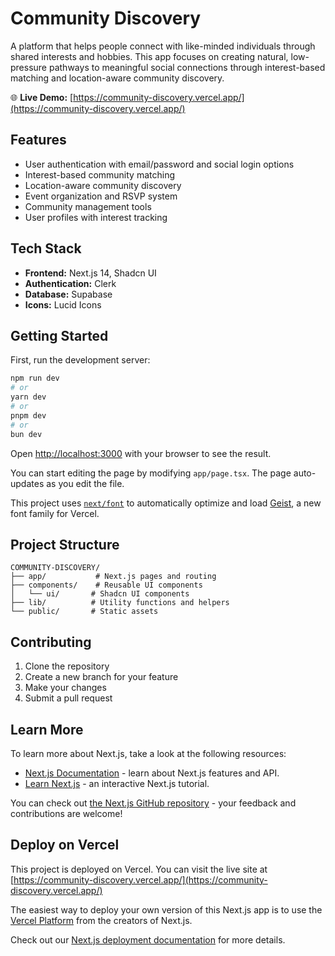# Community Discovery

A platform that helps people connect with like-minded individuals through shared interests and hobbies. This app focuses on creating natural, low-pressure pathways to meaningful social connections through interest-based matching and location-aware community discovery.

🌐 **Live Demo:** [https://community-discovery.vercel.app/](https://community-discovery.vercel.app/)

## Features

- User authentication with email/password and social login options
- Interest-based community matching
- Location-aware community discovery
- Event organization and RSVP system
- Community management tools
- User profiles with interest tracking

## Tech Stack

- **Frontend:** Next.js 14, Shadcn UI
- **Authentication:** Clerk
- **Database:** Supabase
- **Icons:** Lucid Icons

## Getting Started

First, run the development server:

```bash
npm run dev
# or
yarn dev
# or
pnpm dev
# or
bun dev
```

Open [http://localhost:3000](http://localhost:3000) with your browser to see the result.

You can start editing the page by modifying `app/page.tsx`. The page auto-updates as you edit the file.

This project uses [`next/font`](https://nextjs.org/docs/app/building-your-application/optimizing/fonts) to automatically optimize and load [Geist](https://vercel.com/font), a new font family for Vercel.

## Project Structure

```
COMMUNITY-DISCOVERY/
├── app/           # Next.js pages and routing
├── components/    # Reusable UI components
│   └── ui/       # Shadcn UI components
├── lib/          # Utility functions and helpers
└── public/       # Static assets
```

## Contributing

1. Clone the repository
2. Create a new branch for your feature
3. Make your changes
4. Submit a pull request

## Learn More

To learn more about Next.js, take a look at the following resources:

- [Next.js Documentation](https://nextjs.org/docs) - learn about Next.js features and API.
- [Learn Next.js](https://nextjs.org/learn) - an interactive Next.js tutorial.

You can check out [the Next.js GitHub repository](https://github.com/vercel/next.js) - your feedback and contributions are welcome!

## Deploy on Vercel

This project is deployed on Vercel. You can visit the live site at [https://community-discovery.vercel.app/](https://community-discovery.vercel.app/)

The easiest way to deploy your own version of this Next.js app is to use the [Vercel Platform](https://vercel.com/new?utm_medium=default-template&filter=next.js&utm_source=create-next-app&utm_campaign=create-next-app-readme) from the creators of Next.js.

Check out our [Next.js deployment documentation](https://nextjs.org/docs/app/building-your-application/deploying) for more details.
